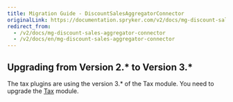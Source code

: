 ```yaml
---
title: Migration Guide - DiscountSalesAggregatorConnector
originalLink: https://documentation.spryker.com/v2/docs/mg-discount-sales-aggregator-connector
redirect_from:
  - /v2/docs/mg-discount-sales-aggregator-connector
  - /v2/docs/en/mg-discount-sales-aggregator-connector
---
```


## Upgrading from Version 2.* to Version 3.*
The tax plugins are using the version 3.* of the Tax module. You need to upgrade the [Tax](/docs/scos/dev/migration-and-integration/201903.0/module-migration-guides/mg-tax) module.
